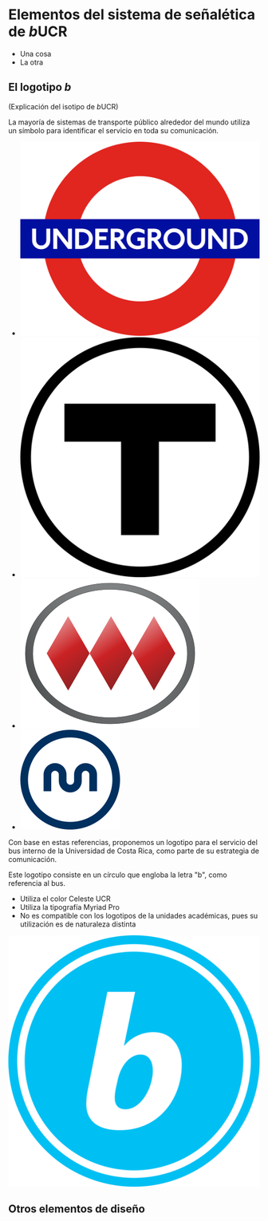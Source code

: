 # Elementos del sistema de señalética de *b*UCR

- Una cosa
- La otra

## El logotipo ***b***

(Explicación del isotipo de *b*UCR)

La mayoría de sistemas de transporte público alrededor del mundo utiliza un símbolo para identificar el servicio en toda su comunicación.

<div class="grid cards" markdown>

- ![Underground London](./assets/logos/underground.svg)
- ![T MBTA Boston](./assets/logos/mbta.svg)
- ![Metro Santiago](./assets/logos/santiago.svg)
- ![Metro Porto](./assets/logos/porto.svg)

</div>

Con base en estas referencias, proponemos un logotipo para el servicio del bus interno de la Universidad de Costa Rica, como parte de su estrategia de comunicación.

Este logotipo consiste en un círculo que engloba la letra "b", como referencia al bus.

- Utiliza el color Celeste UCR
- Utiliza la tipografía Myriad Pro
- No es compatible con los logotipos de la unidades académicas, pues su utilización es de naturaleza distinta
  
![bUCR](./assets/logos/b.png)

## Otros elementos de diseño

